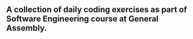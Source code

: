 ## A collection of daily coding exercises as part of Software Engineering course at General Assembly.

